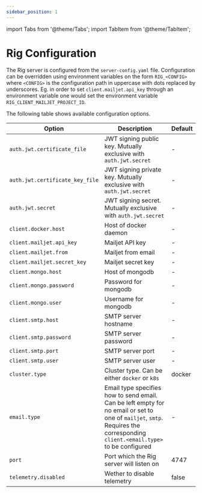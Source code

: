 ```yaml
---
sidebar_position: 1
---
```

import Tabs from '@theme/Tabs';
import TabItem from '@theme/TabItem';

# Rig Configuration

The Rig server is configured from the `server-config.yaml` file.
Configuration can be overridden using environment variables on the form
`RIG_<CONFIG>` where `<CONFIG>` is the configuration path in uppercase with
dots replaced by underscores. Eg. in order to set `client.mailjet.api_key`
through an environment variable one would set the environment variable
`RIG_CLIENT_MAILJET_PROJECT_ID`.

The following table shows available configuration options.

| Option | Description | Default |
| ------------ | ----------- | ------- |
| `auth.jwt.certificate_file` | JWT signing public key. Mutually exclusive with `auth.jwt.secret` | - |
| `auth.jwt.certificate_key_file` | JWT signing private key. Mutually exclusive with `auth.jwt.secret` | - |
| `auth.jwt.secret` | JWT signing secret. Mutually exclusive with `auth.jwt.secret` | - |
| `client.docker.host` | Host of docker daemon | - |
| `client.mailjet.api_key` | Mailjet API key | - |
| `client.mailjet.from` | Mailjet from email | - |
| `client.mailjet.secret_key` | Mailjet secret key | - |
| `client.mongo.host` | Host of mongodb | - |
| `client.mongo.password` | Password for mongodb | - |
| `client.mongo.user` | Username for mongodb | - |
| `client.smtp.host` | SMTP server hostname | - |
| `client.smtp.password` | SMTP server password | - |
| `client.smtp.port` | SMTP server port | - |
| `client.smtp.user` | SMTP server user | - |
| `cluster.type` | Cluster type. Can be either `docker` or `k8s` | docker |
| `email.type` | Email type specifies how to send email. Can be left empty for no email or set to one of `mailjet`, `smtp`. Requires the corresponding `client.<email.type>` to be configured | - |
| `port` | Port which the Rig server will listen on | 4747 |
| `telemetry.disabled` | Wether to disable telemetry | false |

<!---
Technically settable, but no users will do this
| `client.docker.api_url` | URL of docker API | - |
| `repository.capsule.store` | Storage backend for capsule repository | mongodb |
| `repository.database.store` | Storage backend for datatbase repository | mongodb |
| `repository.group.store` | Storage backend for group repository | mongodb |
| `repository.project.store` | Storage backend for project repository | mongodb |
| `repository.secret.mongodb.key` | Secret key for mongodb secret repository | - |
| `repository.secret.store` | Storage backend for secret repository | mongodb |
| `repository.service_account.store` | Storage backend for service account repository | mongodb |
| `repository.session.store` | Storage backend for session repository | mongodb |
| `repository.storage.store` | Storage backend for storage repository | mongodb |
| `repository.user.store` | Storage backend for user repository | mongodb |
| `repository.verification_code.store` | Storage backend for verification code repository | mongodb |

Maybe remove
| `init.root.email` | Email of an intially created user | - |
| `init.root.password` | Password of the user specified in `init.root.email` | - |

These settings are for unfinished features, so we keep them commented for now.
| `public_url` | Public URL where rig is accessible | - |
| `oauth.facebook.client_id` | OAuth client ID | - |
| `oauth.facebook.client_secret` | OAuth client secret | - |
| `oauth.github.client_id` | OAuth client ID | - |
| `oauth.github.client_secret` | OAuth client secret | - |
| `oauth.google.client_id` | OAuth client ID | - |
| `oauth.google.client_secret` | OAuth client secret | - |
| `client.postgres.host` | PostgreSQL host | - |
| `client.postgres.password` | PostgreSQL password | - |
| `client.postgres.user` | PostgreSQL username | - |
| `registry.enabled` | Built-in registry enabled (experimental) | - |
| `registry.log_level` | Log level | 0 |
| `registry.port` | Port to run the built-in registry on | 5001 |
| `client.minio.access_key_id` | Minio access key ID | - |
| `client.minio.host` | Minio serice host | - |
| `client.minio.secret_access_key` | Minio secret access key | - |
| `client.minio.secure` | Use TLS for Minio connection | false |
--->

